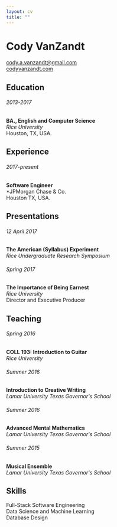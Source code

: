 ```yaml
---
layout: cv
title: ""
---
```


# Cody VanZandt

[cody.a.vanzandt@gmail.com](mailto:cody.a.vanzandt@gmail.com)  
[codyvanzandt.com](codyvanzandt.com)

## Education

###### 2013-2017 
**BA., English and Computer Science**  
*Rice University*  
Houston, TX, USA.

## Experience

###### 2017-present
**Software Engineer**  
*JPMorgan Chase & Co.  
Houston TX, USA.

## Presentations

###### 12 April 2017
**The American (Syllabus) Experiment**  
*Rice Undergraduate Research Symposium*  

###### Spring 2017
**The Importance of Being Earnest**  
*Rice University*  
Director and Executive Producer

## Teaching

###### Spring 2016
**COLL 193: Introduction to Guitar**  
*Rice University*

###### Summer 2016 
**Introduction to Creative Writing**  
*Lamar University Texas Governor's School*

###### Summer 2016
**Advanced Mental Mathematics**  
*Lamar University Texas Governor's School*

###### Summer 2015
**Musical Ensemble**  
*Lamar University Texas Governor's School*

## Skills

Full-Stack Software Engineering  
Data Science and Machine Learning  
Database Design

